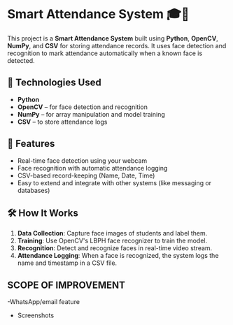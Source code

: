 # Smart Attendance System 🎓📸

This project is a **Smart Attendance System** built using **Python**, **OpenCV**, **NumPy**, and **CSV** for storing attendance records. It uses face detection and recognition to mark attendance automatically when a known face is detected.

## 🔧 Technologies Used
- **Python**
- **OpenCV** – for face detection and recognition
- **NumPy** – for array manipulation and model training
- **CSV** – to store attendance logs

## 📌 Features
- Real-time face detection using your webcam
- Face recognition with automatic attendance logging
- CSV-based record-keeping (Name, Date, Time)
- Easy to extend and integrate with other systems (like messaging or databases)

## 🛠️ How It Works
1. **Data Collection**: Capture face images of students and label them.
2. **Training**: Use OpenCV's LBPH face recognizer to train the model.
3. **Recognition**: Detect and recognize faces in real-time video stream.
4. **Attendance Logging**: When a face is recognized, the system logs the name and timestamp in a CSV file.

## SCOPE OF IMPROVEMENT
 -WhatsApp/email feature 
- Screenshots

